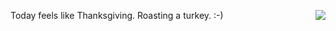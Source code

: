 <img src="http://scripting.com/images/2011/11/24/turkey.gif" border="0" align="right">Today feels like Thanksgiving. Roasting a turkey. :-)
